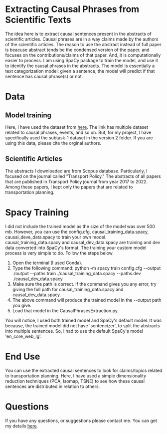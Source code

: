 # Extracting Causal Phrases from Scientific Texts
The idea here is to extract causal sentences present in the abstracts of scientific articles. Causal phrases are in a way claims made by the authors of the scientific articles. The reason to use the abstract instead of full paper is beacuse abstract tends be the condensed version of the paper, and focuses on the contributions/claims of that paper. And, it is computationally easier to process. I am using SpaCy package to train the model, and use it to identify the causal phrases in the abstracts. The model is essentially a text categorization model: given a sentence, the model will predict if that sentence has causal phrase(s) or not.   

# Data
## Model training
Here, I have used the dataset from [here](https://github.com/tanfiona/CausalNewsCorpus). The link has multiple dataset related to causal phrases, events, and so on. But, for my project, I have specifically used the subtask-1 dataset in the version 2 folder. If you are using this data, please cite the orginal authors. 

## Scientific Articles
The abstracts I downloaded are from Scopus database. Particularly, I focused on the journal called "Transport Policy." The abstracts of all papers that are published in Transport Policy journal from year 2017 to 2022. Among these papers, I kept only the papers that are related to transportation planning.   

# Spacy Training
I did not include the trained model as the size of the model was over 500 mb. However, you can use the config.cfg, causal_training_data.spacy, causal_deve_data.spacy to train your own model. causal_training_data.spacy and causal_dev_data.spacy are training and dev data converted into SpaCy's format. The training your custom model process is very simple to do. Follow the steps below.

1. Open the terminal (I used Conda).
2. Type the following command: python -m spacy train config.cfg --output ./output --paths.train ./causal_training_data.spacy --paths.dev ./causal_dev_data.spacy
3. Make sure the path is correct. If the command gives you any error, try giving the full path for causal_training_data.spacy and causal_dev_data.spacy.
4. The above command will produce the trained model in the --output path you give.
5. Load that model in the CausalPhrasesExtraction.py.

You will notice, I used both trained model and SpaCy's default model. It was because, the trained model did not have 'sentencizer', to split the abstracts into multiple sentences. So, I had to use the default SpaCy's model 'en_core_web_lg'.

# End Use
You can use the extracted causal sentences to look for claims/topics related to transportation planning. Here, I have used a simple dimensionality reduction techniques (PCA, Isomap, TSNE) to see how these causal sentences are distributed in relation to others. 

# Questions
If you have any questions, or suggestions please contact me. You can get my details [here](https://mohamedbadhrudeen.github.io/).

